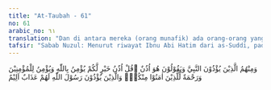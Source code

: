 ```yaml
---
title: "At-Taubah - 61"
no: 61
arabic_no: ٦١
translation: "Dan di antara mereka (orang munafik) ada orang-orang yang menyakiti hati Nabi  (Muhammad) dan mengatakan, “Nabi mempercayai semua apa yang didengarnya.” Katakanlah, “Dia mempercayai semua yang baik bagi kamu, dia beriman kepada Allah, mempercayai orang-orang mukmin, dan menjadi rahmat bagi orang-orang yang beriman di antara kamu.” Dan orang-orang yang menyakiti Rasulullah akan mendapat azab yang pedih."
tafsir: "Sabab Nuzul: Menurut riwayat Ibnu Abi Hatim dari as-Suddi, pada suatu ketika terjadilah pertemuan antara sesama orang munafik, di antara mereka adalah Jullas bin Suwaid bin Samit, Mikhasi bin Umar dan Wadiah bin sabit. Di antara mereka ada yang hendak menggunjingkan Nabi maka beberapa orang di antara mereka melarangnya dengan alasan khawatir akan sampai kepada Nabi, dan ini akan menyusahkan mereka, lalu di antara mereka ada yang berkata, \"Muhammad itu terlalu percaya pada apa saja yang didengarnya asalkan saja kita bersumpah meyakinkannya,\" maka turunlah ayat ini.\n\nAyat ini menerangkan bahwa di antara golongan munafik terdapat orang-orang yang menyakiti Nabi Muhammad. Mereka menggunjingkannya dan mengatakan bahwa Nabi itu terlalu cepat terpengaruh tanpa memikirkan dan meneliti kebenaran sesuatu yang didengarnya. Tuduhan mereka ini atas dasar bahwa perlakuan Nabi Muhammad kepada mereka serupa dengan perlakuan beliau kepada orang-orang mukmin secara umum. Hal mana menunjukkan bahwa Nabi itu dapat dipengaruhi sebagaimana beliau terpengaruh oleh ucapan-ucapan mereka. Atas dasar ini mereka memandang adanya kelemahan pada Nabi Muhammad dan kelemahan seperti ini jika terdapat pada penguasa seperti raja, tentu akan sangat membahayakan raja tersebut dan akan berkumpullah di sekeliling raja orang-orang yang pandai menjilat untuk mempengaruhinya keputusan yang diambilnya.\n\nSetelah Allah menerangkan anggapan yang berkembang di kalangan orang munafik itu, Nabi Muhammad diperintahkan untuk mendengarkan semua yang disampaikan kepadanya, tetapi kemudian dilanjutkan dengan penelitian tentang kebenarannya. Perintah ini bertujuan agar Nabi Muhammad tidak teperdaya oleh orang-orang yang ingin menjilat atau yang mencari muka. Pada akhir ayat ini, Allah menerangkan azab yang sepedih-pedihnya yang akan menjadi hukuman bagi orang-orang munafik yang menuduh Nabi dengan tuduhan-tuduhan yang tidak pada tempatnya.\n\nDari segi hukum, ayat ini melarang menyakiti Rasul, baik pada masa hidupnya maupun sesudah wafatnya. Menyakiti Rasul pada masa hidupnya dapat berbentuk:\n\na. Meragukan kerasulannya atau menganggapnya ahli sihir. Orang-orang yang menyakiti Rasul seperti ini hukumnya kafir karena mereka mengingkari kerasulannya.\n\nb. Mengganggu ketenangan rumah tangganya seperti bertamu terlalu lama atau berkata di hadapannya dengan suara keras. Pekerjaan seperti ini hukumnya haram sebagaimana diutarakan dalam Al-Qur'an. Firman Allah:\n\nSesungguhnya yang demikian itu adalah mengganggu Nabi sehingga dia (Nabi) malu kepadamu (untuk menyuruhmu keluar). (al-Ahzab/33: 53)\n\nDan firman-Nya:\n\nWahai orang-orang yang beriman! Janganlah kamu meninggikan suaramu melebihi suara Nabi, dan janganlah kamu berkata kepadanya dengan suara keras sebagaimana kerasnya (suara) sebagian kamu terhadap yang lain, nanti (pahala) segala amalmu bisa terhapus sedangkan kamu tidak menyadari. (al-hujurat/49: 2)\n\nMenyakiti Rasul setelah wafatnya sama halnya dengan menyakitinya pada masa hidupnya seperti menggunjingkan ibu bapaknya dan keluarganya atau menghina dan menjelek-jelekkannya. Keimanan seseorang kepada Rasul menimbulkan rasa cinta kepadanya. Orang yang cinta kepada sesuatu, tentulah sesuatu yang dicintainya itu selalu dipandang dengan rasa hormat karena dianggap mulia."
---
```

وَمِنْهُمُ الَّذِيْنَ يُؤْذُوْنَ النَّبِيَّ وَيَقُوْلُوْنَ هُوَ اُذُنٌ ۗقُلْ اُذُنُ خَيْرٍ لَّكُمْ يُؤْمِنُ بِاللّٰهِ وَيُؤْمِنُ لِلْمُؤْمِنِيْنَ وَرَحْمَةٌ لِّلَّذِيْنَ اٰمَنُوْا مِنْكُمْۗ وَالَّذِيْنَ يُؤْذُوْنَ رَسُوْلَ اللّٰهِ لَهُمْ عَذَابٌ اَلِيْمٌ 